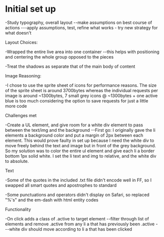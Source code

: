 <h1>Initial set up</h1>

-Study typography, overall layout
--make assumptions on best course of actions
---apply assumptions, test, refine what works - try new strategy for what doesn't

Layout Choices:

-Wrapped the entire live area into one container
--this helps with positioning and centering the whole group opposed to the pieces

-Treat the shadows as separate that of the main body of content

Image Reasoning:

-I chose to use the sprite sheet of icons for performance reasons. The size of the sprite sheet is around 3700bytes whereas the individual requests per image is around ~1300bytes, 7 small grey icons @ ~1300bytes + one active blue is too much considering the option to save requests for just a little more code

Challenges met

-Create a UL element, and give room for a white div element to pass between the text/img and the background
--First go: I originally gave the li elements a background color and put a margin of 2px between each element. This would prove faulty in set up because I need the white div to move freely behind the text and image but in front of the grey background. So my solution was to color the entire ul element and give each li a border bottom 1px solid white. I set the li text and img to relative, and the white div to absolute. 

Text 

-Some of the quotes in the included .txt file didn't encode well in FF, so I swapped all smart quotes and apostrophes to standard

-Some punctuations and operators didn't display on Safari, so replaced "%'s" and the em-dash with html entity codes

Functionality

-On click adds a class of .active to target element
--filter through list of elements and remove .active from any li a that has previously been .active
---white div should move according to li a that has been clicked